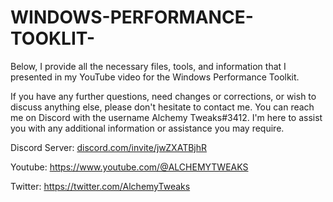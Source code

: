 # WINDOWS-PERFORMANCE-TOOKLIT-
Below, I provide all the necessary files, tools, and information that I presented in my YouTube video for the Windows Performance Toolkit.


If you have any further questions, need changes or corrections, or wish to discuss anything else, please don't hesitate to contact me. You can reach me on Discord with the username Alchemy Tweaks#3412. I'm here to assist you with any additional information or assistance you may require.


Discord Server: [discord.com/invite/jwZXATBjhR](https://discord.com/invite/jwZXATBjhR)


Youtube: https://www.youtube.com/@ALCHEMYTWEAKS


Twitter: https://twitter.com/AlchemyTweaks


